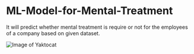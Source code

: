 # ML-Model-for-Mental-Treatment
It will predict whether mental treatment is require or not for the employees of a company based on given dataset. 

![Image of Yaktocat](https://drive.google.com/file/d/1ftAM4ZjFs9cUwD_B2QCr9CmQLX87iD9Q/view)
